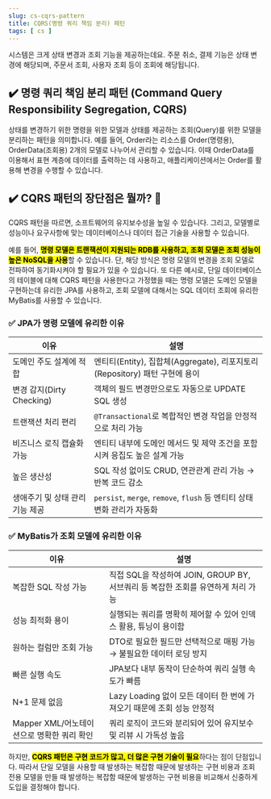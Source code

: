 ```yaml
---
slug: cs-cqrs-pattern
title: CQRS(명령 쿼리 책임 분리) 패턴
tags: [ cs ]
---
```


시스템은 크게 상태 변경과 조회 기능을 제공하는데요. 주문 취소, 결제 기능은 상태 변경에 해당되며, 주문서 조회, 사용자 조회 등이 조회에 해당됩니다.

## ✔️ 명령 쿼리 책임 분리 패턴 (Command Query Responsibility Segregation, CQRS)
상태를 변경하기 위한 명령을 위한 모델과 상태를 제공하는 조회(Query)를 위한 모델을 분리하는 패턴을 의미합니다. 예를 들어, Order라는 리소스를 Order(명령용), OrderData(조회용) 2개의 모델로 나누어서 관리할 수 있습니다. 이때 OrderData를 이용해서 표현 계층에 데이터를 출력하는 데 사용하고, 애플리케이션에서는 Order를 활용해 변경을 수행할 수 있습니다.

## ✔️ CQRS 패턴의 장단점은 뭘까? 🤔
CQRS 패턴을 따르면, 소프트웨어의 유지보수성을 높일 수 있습니다. 그리고, 모델별로 성능이나 요구사항에 맞는 데이터베이스나 데이터 접근 기술을 사용할 수 있습니다.

예를 들어, <mark>**명령 모델은 트랜잭션이 지원되는 RDB를 사용하고, 조회 모델은 조회 성능이 높은 NoSQL을 사용**</mark>할 수 있습니다. 단, 해당 방식은 명령 모델의 변경을 조회 모델로 전파하여 동기화시켜야 할 필요가 있을 수 있습니다. 또 다른 예시로, 단일 데이터베이스의 테이블에 대해 CQRS 패턴을 사용한다고 가정했을 때는 명령 모델은 도메인 모델을 구현하는데 유리한 JPA를 사용하고, 조회 모델에 대해서는 SQL 데이터 조회에 유리한 MyBatis를 사용할 수 있습니다.

### ✅ JPA가 명령 모델에 유리한 이유
| 이유                 | 설명                                                                 |
|---------------------|----------------------------------------------------------------------|
| 도메인 주도 설계에 적합     | 엔티티(Entity), 집합체(Aggregate), 리포지토리(Repository) 패턴 구현에 용이 |
| 변경 감지(Dirty Checking) | 객체의 필드 변경만으로도 자동으로 UPDATE SQL 생성                      |
| 트랜잭션 처리 편리        | `@Transactional`로 복합적인 변경 작업을 안정적으로 처리 가능            |
| 비즈니스 로직 캡슐화 가능    | 엔티티 내부에 도메인 메서드 및 제약 조건을 포함시켜 응집도 높은 설계 가능 |
| 높은 생산성            | SQL 작성 없이도 CRUD, 연관관계 관리 가능 → 반복 코드 감소               |
| 생애주기 및 상태 관리 기능 제공 | `persist`, `merge`, `remove`, `flush` 등 엔티티 상태 변화 관리가 자동화  |

### ✅ MyBatis가 조회 모델에 유리한 이유
| 이유                    | 설명                                                                 |
|-------------------------|----------------------------------------------------------------------|
| 복잡한 SQL 작성 가능        | 직접 SQL을 작성하여 JOIN, GROUP BY, 서브쿼리 등 복잡한 조회를 유연하게 처리 가능 |
| 성능 최적화 용이            | 실행되는 쿼리를 명확히 제어할 수 있어 인덱스 활용, 튜닝이 용이함               |
| 원하는 컬럼만 조회 가능        | DTO로 필요한 필드만 선택적으로 매핑 가능 → 불필요한 데이터 로딩 방지           |
| 빠른 실행 속도             | JPA보다 내부 동작이 단순하여 쿼리 실행 속도가 빠름                              |
| N+1 문제 없음            | Lazy Loading 없이 모든 데이터 한 번에 가져오기 때문에 조회 성능 안정적           |
| Mapper XML/어노테이션으로 명확한 쿼리 확인 | 쿼리 로직이 코드와 분리되어 있어 유지보수 및 리뷰 시 가독성 높음              |

하지만, <mark>**CQRS 패턴은 구현 코드가 많고, 더 많은 구현 기술이 필요**</mark>하다는 점이 단점입니다. 따라서 단일 모델을 사용할 때 발생하는 복잡함 때문에 발생하는 구현 비용과 조회 전용 모델을 만들 때 발생하는 복잡함 때문에 발생하는 구현 비용을 비교해서 신중하게 도입을 결정해야 합니다.